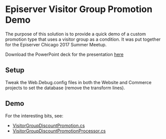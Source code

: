 # Episerver Visitor Group Promotion Demo
The purpose of this solution is to provide a quick demo of a custom promotion type that uses a visitor group as a condition. It was put together for the Episerver Chicago 2017 Summer Meetup. 

Download the PowerPoint deck for the presentation [here](https://github.com/DrewNull/episerver-visitor-group-promotion/raw/master/Summer%202017%20Episerver%20Developer%20%26%20Editor%20Meetup.pptx)

## Setup
Tweak the Web.Debug.config files in both the Website and Commerce projects to set the database (remove the transform lines). 

## Demo
For the interesting bits, see:
* [VisitorGroupDiscountPromotion.cs](https://github.com/DrewNull/promotions-and-personalization-demo/blob/master/Website/Models/Promotions/VisitorGroupDiscount/VisitorGroupDiscountPromotion.cs)
* [VisitorGroupDiscountPromotionProcessor.cs](https://github.com/DrewNull/promotions-and-personalization-demo/blob/master/Website/PromotionProcessors/VisitorGroupDiscount/VisitorGroupDiscountPromotionProcessor.cs)
